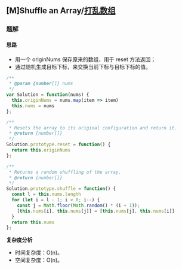 ## [M]Shuffle an Array/[打乱数组](https://leetcode-cn.com/problems/shuffle-an-array/)

### 题解
#### 思路
+ 用一个 originNums 保存原来的数组，用于 reset 方法返回；
+ 通过随机生成目标下标，来交换当前下标与目标下标的值。

```js
/**
 * @param {number[]} nums
 */
var Solution = function(nums) {
  this.originNums = nums.map(item => item)
  this.nums = nums
};

/**
 * Resets the array to its original configuration and return it.
 * @return {number[]}
 */
Solution.prototype.reset = function() {
  return this.originNums
};

/**
 * Returns a random shuffling of the array.
 * @return {number[]}
 */
Solution.prototype.shuffle = function() {
  const l = this.nums.length
  for (let i = l - 1; i > 0; i--) {
    const j = Math.floor(Math.random() * (i + 1));
    [this.nums[i], this.nums[j]] = [this.nums[j], this.nums[i]]
  }
  return this.nums
};
```

**复杂度分析**
+ 时间复杂度：O(n)。
+ 空间复杂度：O(n)。